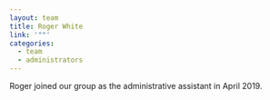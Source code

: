 ```yaml
---
layout: team
title: Roger White
link: '""'
categories:
  - team
  - administrators
---
```

Roger joined our group as the administrative assistant in April 2019.